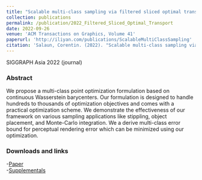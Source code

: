 ```yaml
---
title: "Scalable multi-class sampling via filtered sliced optimal transport"
collection: publications
permalink: /publication/2022_Filtered_Sliced_Optimal_Transport
date: 2022-09-26
venue: 'ACM Transactions on Graphics, Volume 41'
paperurl: 'http://iliyan.com/publications/ScalableMultiClassSampling'
citation: 'Salaun, Corentin. (2022). "Scalable multi-class sampling via filtered sliced optimal transport" <i>ACM Transactions on Graphics, Volume 41</i>.'
---
```


SIGGRAPH Asia 2022 (journal)

### Abstract

We propose a multi-class point optimization formulation based on continuous Wasserstein barycenters. Our formulation is designed to handle hundreds to thousands of optimization objectives and comes with a practical optimization scheme. We demonstrate the effectiveness of our framework on various sampling applications like stippling, object placement, and Monte-Carlo integration. We a derive multi-class error bound for perceptual rendering error which can be minimized using our optimization.

### Downloads and links
-[Paper](http://iribis.github.io/files/Scalable_multi-class_sampling_via_filtered_sliced_optimal_transport.pdf)<br />
-[Supplementals](http://iribis.github.io/extra/FSOT/index.html)